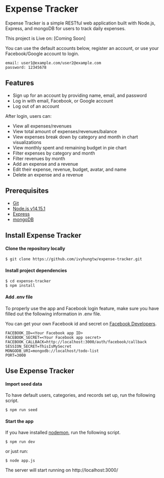 # Expense Tracker

Expense Tracker is a simple RESTful web application built with Node.js, Express, and mongoDB for users to track daily expenses.

This project is Live on: [Coming Soon]

You can use the default accounts below, register an account, or use your Facebook/Google account to login.

```
email: user1@example.com/user2@example.com
password: 12345678
```

## Features

- Sign up for an account by providing name, email, and password
- Log in with email, Facebook, or Google account
- Log out of an account

After login, users can:

- View all expenses/revenues
- View total amount of expenses/revenues/balance
- View expenses break down by category and month in chart visualizations
- View monthly spent and remaining budget in pie chart
- Filter expenses by category and month
- Filter revenues by month
- Add an expense and a revenue
- Edit their expense, revenue, budget, avatar, and name
- Delete an expense and a revenue

## Prerequisites

- [Git](https://git-scm.com/downloads)
- [Node.js v14.15.1](https://nodejs.org/en/)
- [Express](https://expressjs.com/)
- [mongoDB](https://www.mongodb.com/)

## Install Expense Tracker

#### Clone the repository locally

```
$ git clone https://github.com/ivyhungtw/expense-tracker.git
```

#### Install project dependencies

```
$ cd expense-tracker
$ npm install
```

#### Add .env file

To properly use the app and Facebook login feature, make sure you have filled out the following information in .env file.

You can get your own Facebook id and secret on [Facebook Developers](https://developers.facebook.com/).

```
FACEBOOK_ID=<Your Facebook app ID>
FACEBOOK_SECRET=<Your Facebook app secret>
FACEBOOK_CALLBACK=http://localhost:3000/auth/facebook/callback
SESSION_SECRET=ThisIsMySecret
MONGODB_URI=mongodb://localhost/todo-list
PORT=3000
```

## Use Expense Tracker

#### Import seed data

To have default users, categories, and records set up, run the following script.

```
$ npm run seed
```

#### Start the app

If you have installed [nodemon](https://www.npmjs.com/package/nodemon), run the following script.

```
$ npm run dev
```

or just run:

```
$ node app.js
```

The server will start running on http://localhost:3000/
